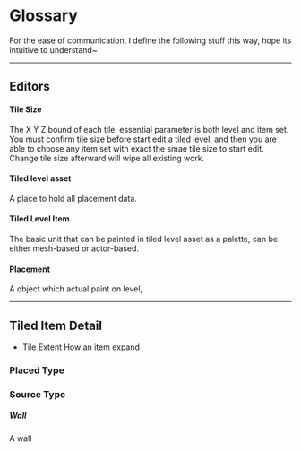 # Glossary

For the ease of communication, I define the following stuff this way, hope its intuitive to understand~

---
## Editors

#### Tile Size
The X Y Z bound of each tile, essential parameter is both level and item set.
You must confirm tile size before start edit a tiled level, and then you are able to choose any item set with exact the smae tile size to start edit. Change tile size afterward will wipe all existing work. 

#### Tiled level asset
A place to hold all placement data.

#### Tiled Level Item
The basic unit that can be painted in tiled level asset as a palette, can be either mesh-based or actor-based.

#### Placement
A object which actual paint on level, 

---
## Tiled Item Detail

* Tile Extent
How an item expand 

### Placed Type


### Source Type

##### Wall
A wall


